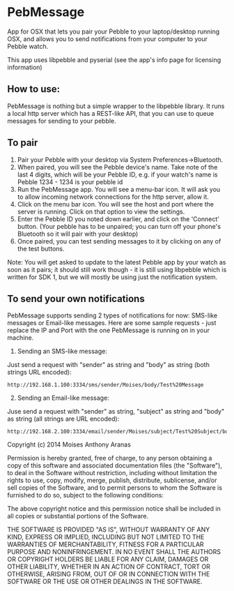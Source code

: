 PebMessage
==========

App for OSX that lets you pair your Pebble to your laptop/desktop running OSX, and allows you to send notifications from your computer to your Pebble watch.

This app uses libpebble and pyserial (see the app's info page for licensing information)

How to use:
-----------

PebMessage is nothing but a simple wrapper to the libpebble library. It runs a local http server which has a REST-like API, that you can use to queue messages for sending to your pebble.

To pair
-------

1. Pair your Pebble with your desktop via System Preferences->Bluetooth.
2. When paired, you will see the Pebble device's name. Take note of the last 4 digits, which will be your Pebble ID, e.g. if your watch's name is Pebble 1234 - 1234 is your pebble id
3. Run the PebMessage app. You will see a menu-bar icon. It will ask you to allow incoming network connections for the http server, allow it.
4. Click on the menu bar icon. You will see the host and port where the server is running. Click on that option to view the settings.
5. Enter the Pebble ID you noted down earlier, and click on the 'Connect' button. (Your pebble has to be unpaired; you can turn off your phone's Bluetooth so it will pair with your desktop)
6. Once paired, you can test sending messages to it by clicking on any of the test buttons.

Note: You will get asked to update to the latest Pebble app by your watch as soon as it pairs; it should still work though - it is still using libpebble which is written for SDK 1, but we will mostly be using just the notification system.

To send your own notifications
------------------------------

PebMessage supports sending 2 types of notifications for now: SMS-like messages or Email-like messages. Here are some sample requests - just replace the IP and Port with the one PebMessage is running on in your machine.

1. Sending an SMS-like message:

Just send a request with "sender" as string and "body" as string (both strings URL encoded):

    http://192.168.1.100:3334/sms/sender/Moises/body/Test%20Message

2. Sending an Email-like message:

Juse send a request with "sender" as string, "subject" as string and "body" as string (all strings are URL encoded):

    http://192.168.2.100:3334/email/sender/Moises/subject/Test%20Subject/body/Test%20Message

Copyright (c) 2014 Moises Anthony Aranas

Permission is hereby granted, free of charge, to any person obtaining a copy of this software and associated documentation files (the "Software"), to deal in the Software without restriction, including without limitation the rights to use, copy, modify, merge, publish, distribute, sublicense, and/or sell copies of the Software, and to permit persons to whom the Software is furnished to do so, subject to the following conditions:

The above copyright notice and this permission notice shall be included in all copies or substantial portions of the Software.

THE SOFTWARE IS PROVIDED "AS IS", WITHOUT WARRANTY OF ANY KIND, EXPRESS OR IMPLIED, INCLUDING BUT NOT LIMITED TO THE WARRANTIES OF MERCHANTABILITY, FITNESS FOR A PARTICULAR PURPOSE AND NONINFRINGEMENT. IN NO EVENT SHALL THE AUTHORS OR COPYRIGHT HOLDERS BE LIABLE FOR ANY CLAIM, DAMAGES OR OTHER LIABILITY, WHETHER IN AN ACTION OF CONTRACT, TORT OR OTHERWISE, ARISING FROM, OUT OF OR IN CONNECTION WITH THE SOFTWARE OR THE USE OR OTHER DEALINGS IN THE SOFTWARE.
